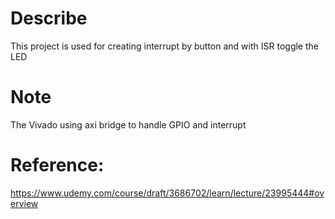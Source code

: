 # Describe
This project is used for creating interrupt by button and with ISR toggle the LED

# Note
The Vivado using axi bridge to handle GPIO and interrupt

# Reference:
https://www.udemy.com/course/draft/3686702/learn/lecture/23995444#overview